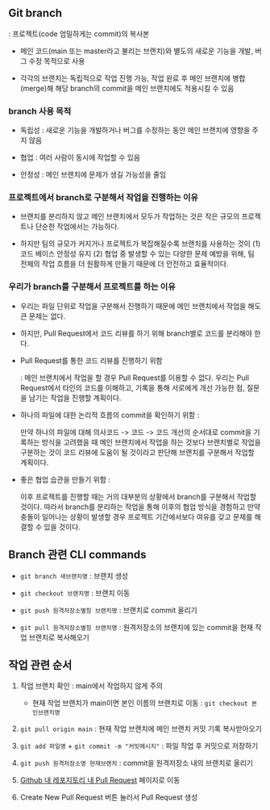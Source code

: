 ## Git branch

: 프로젝트(code 엄밀하게는 commit)의 복사본

* 메인 코드(main 또는 master라고 불리는 브랜치)와 별도의 새로운 기능을 개발, 버그 수정 목적으로 사용

* 각각의 브랜치는 독립적으로 작업 진행 가능, 작업 완료 후 메인 브랜치에 병합(merge)해 해당 branch의 commit을 메인 브랜치에도 적용시킬 수 있음

### branch 사용 목적

* 독립성 : 새로운 기능을 개발하거나 버그를 수정하는 동안 메인 브랜치에 영향을 주지 않음

* 협업 : 여러 사람이 동시에 작업할 수 있음

* 안정성 : 메인 브랜치에 문제가 생길 가능성을 줄임

### 프로젝트에서 branch로 구분해서 작업을 진행하는 이유

* 브랜치를 분리하지 않고 메인 브랜치에서 모두가 작업하는 것은 작은 규모의 프로젝트나 단순한 작업에서는 가능하다. 

* 하지만 팀의 규모가 커지거나 프로젝트가 복잡해질수록 브랜치를 사용하는 것이 (1) 코드 베이스 안정성 유지 (2) 협업 중 발생할 수 있는 다양한 문제 예방을 위해, 팀 전체의 작업 흐름을 더 원활하게 만들기 때문에 더 안전하고 효율적이다.

### 우리가 branch를 구분해서 프로젝트를 하는 이유

* 우리는 파일 단위로 작업을 구분해서 진행하기 때문에 메인 브랜치에서 작업을 해도 큰 문제는 없다.

* 하지만, Pull Request에서 코드 리뷰를 하기 위해 branch별로 코드를 분리해야 한다.

* Pull Request를 통한 코드 리뷰를 진행하기 위함

    : 메인 브랜치에서 작업을 할 경우 Pull Request를 이용할 수 없다. 우리는 Pull Request에서 타인의 코드를 이해하고, 기록을 통해 서로에게 개선 가능한 점, 질문을 남기는 작업을 진행할 계획이다.

* 하나의 파일에 대한 논리적 흐름의 commit을 확인하기 위함 :
    
    만약 하나의 파일에 대해 의사코드 -> 코드 -> 코드 개선의 순서대로 commit을 기록하는 방식을 고려했을 때 메인 브랜치에서 작업을 하는 것보다 브랜치별로 작업을 구분하는 것이 코드 리뷰에 도움이 될 것이라고 판단해 브랜치를 구분해서 작업할 계획이다.

* 좋은 협업 습관을 만들기 위함 :

    이후 프로젝트를 진행할 때는 거의 대부분의 상황에서 branch를 구분해서 작업할 것이다. 따라서 branch를 분리하는 작업을 통해 이후의 협업 방식을 경험하고 만약 충돌이 일어나는 상황이 발생할 경우 프로젝트 기간에서보다 여유를 갖고 문제를 해결할 수 있을 것이다.

## Branch 관련 CLI commands

* `git branch 새브랜치명` : 브랜치 생성

* `git checkout 브랜치명` : 브랜치 이동

* `git push 원격저장소별칭 브랜치명` : 브랜치로 commit 올리기

* `git pull 원격저장소별칭 브랜치명` : 원격저장소의 브랜치에 있는 commit을 현재 작업 브랜치로 복사해오기

## 작업 관련 순서

1. 작업 브랜치 확인 : main에서 작업하지 않게 주의

    * 현재 작업 브랜치가 main이면 본인 이름의 브랜치로 이동 : `git checkout 본인브랜치명`

2. `git pull origin main` : 현재 작업 브랜치에 메인 브랜치 커밋 기록 복사받아오기

3. `git add 파일명` + `git commit -m "커밋메시지"` : 파일 작업 후 커밋으로 저장하기

3. `git push 원격저장소명 현재브랜치` : commit을 원격저장소 내의 브랜치로 올리기

4. [Github 내 레포지토리 내 Pull Request](https://github.com/minjeeki/Algorithm_Seoul_01/pulls) 페이지로 이동

5. Create New Pull Request 버튼 눌러서 Pull Request 생성